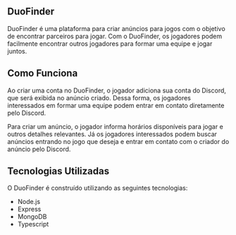 ## DuoFinder

DuoFinder é uma plataforma para criar anúncios para jogos com o objetivo de encontrar parceiros para jogar. Com o DuoFinder, os jogadores podem facilmente encontrar outros jogadores para formar uma equipe e jogar juntos.

## Como Funciona
Ao criar uma conta no DuoFinder, o jogador adiciona sua conta do Discord, que será exibida no anúncio criado. Dessa forma, os jogadores interessados em formar uma equipe podem entrar em contato diretamente pelo Discord.

Para criar um anúncio, o jogador informa horários disponíveis para jogar e outros detalhes relevantes. Já os jogadores interessados podem buscar anúncios entrando no jogo que deseja e entrar em contato com o criador do anúncio pelo Discord.

## Tecnologias Utilizadas

O DuoFinder é construído utilizando as seguintes tecnologias:

* Node.js
* Express
* MongoDB
* Typescript
